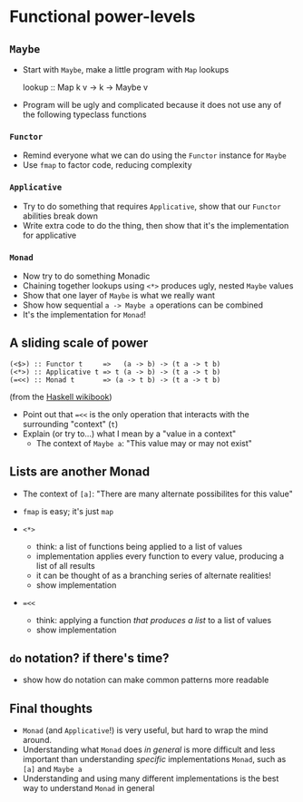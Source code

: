 # Functional power-levels

## `Maybe`

* Start with `Maybe`, make a little program with `Map` lookups

    lookup :: Map k v -> k -> Maybe v

* Program will be ugly and complicated because it does not use any of
  the following typeclass functions

### `Functor`

* Remind everyone what we can do using the `Functor` instance for
  `Maybe`
* Use `fmap` to factor code, reducing complexity

### `Applicative`

* Try to do something that requires `Applicative`, show that our
  `Functor` abilities break down
* Write extra code to do the thing, then show that it's the
  implementation for applicative

### `Monad`

* Now try to do something Monadic
* Chaining together lookups using `<*>` produces ugly, nested `Maybe`
  values
* Show that one layer of `Maybe` is what we really want
* Show how sequential `a -> Maybe a` operations can be combined
* It's the implementation for `Monad`!

## A sliding scale of power

    (<$>) :: Functor t     =>   (a -> b) -> (t a -> t b)
    (<*>) :: Applicative t => t (a -> b) -> (t a -> t b)
    (=<<) :: Monad t       => (a -> t b) -> (t a -> t b)

(from the [Haskell wikibook][1])

* Point out that `=<<` is the only operation that interacts with the
  surrounding "context" (`t`)
* Explain (or try to...) what I mean by a "value in a context"
    * The context of `Maybe a`: "This value may or may not exist"

## Lists are another Monad

* The context of `[a]`: "There are many alternate possibilites for
  this value"
* `fmap` is easy; it's just `map`

* `<*>`
    * think: a list of functions being applied to a list of values
    * implementation applies every function to every value, producing
      a list of all results
    * it can be thought of as a branching series of alternate
      realities!
    * show implementation

* `=<<`
    * think: applying a function *that produces a list* to a list of
      values
    * show implementation

## `do` notation? if there's time?

* show how do notation can make common patterns more readable

## Final thoughts

* `Monad` (and `Applicative`!) is very useful, but hard to wrap the
  mind around.
* Understanding what `Monad` does *in general* is more difficult
  and less important than understanding *specific* implementations
  `Monad`, such as `[a]` and `Maybe a`
* Understanding and using many different implementations is the best
  way to understand `Monad` in general

[1]: https://en.wikibooks.org/wiki/Haskell/Applicative_functors#A_sliding_scale_of_power

